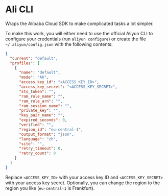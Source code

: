 # Ali CLI

Wraps the Alibaba Cloud SDK to make complicated tasks a lot simpler.

To make this work, you will either need to use the official Aliyun CLI to configure your credentials (run `aliyun configure`) or
create the file `~/.aliyun/config.json` with the following contents:

```json
{
  "current": "default",
  "profiles": [
    {
      "name": "default",
      "mode": "AK",
      "access_key_id": "<ACCESS_KEY_ID>",
      "access_key_secret": "<ACCESS_KEY_SECRET>",
      "sts_token": "",
      "ram_role_name": "",
      "ram_role_arn": "",
      "ram_session_name": "",
      "private_key": "",
      "key_pair_name": "",
      "expired_seconds": 0,
      "verified": "",
      "region_id": "eu-central-1",
      "output_format": "json",
      "language": "zh",
      "site": "",
      "retry_timeout": 0,
      "retry_count": 0
    }
  ]
}
```

Replace `<ACCESS_KEY_ID>` with your access key ID and `<ACCESS_KEY_SECRET>` with your access key secret. Optionally, you can change the region
to the region you like (`eu-central-1` is Frankfurt).

